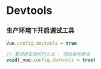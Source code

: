# Devtools

### 生产环境下开启调试工具

```js
Vue.config.devtools = true

// 某项目实测可行方式 - 添加条件断点
void(_vue.config.devtools = true)
```
